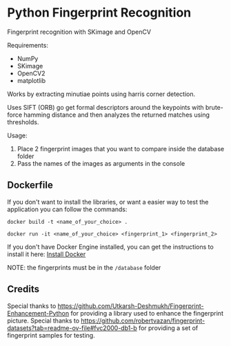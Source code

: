 # Python Fingerprint Recognition

Fingerprint recognition with SKimage and OpenCV

Requirements:
- NumPy
- SKimage
- OpenCV2
- matplotlib

Works by extracting minutiae points using harris corner detection.

Uses SIFT (ORB) go get formal descriptors around the keypoints with brute-force hamming distance and then analyzes the returned matches using thresholds.

Usage:

1. Place 2 fingerprint images that you want to compare inside the database folder
2. Pass the names of the images as arguments in the console

## Dockerfile

If you don't want to install the libraries, or want a easier way to test the application you can follow the commands:

```shell
docker build -t <name_of_your_choice> .

docker run -it <name_of_your_choice> <fingerprint_1> <fingerprint_2>
```

If you don't have Docker Engine installed, you can get the instructions to install it here: [Install Docker](https://docs.docker.com/v17.09/engine/installation/)

NOTE: the fingerprints must be in the `/database` folder

## Credits

Special thanks to https://github.com/Utkarsh-Deshmukh/Fingerprint-Enhancement-Python for providing a library used to enhance the fingerprint picture.
Special thanks to https://github.com/robertvazan/fingerprint-datasets?tab=readme-ov-file#fvc2000-db1-b for providing a set of fingerprint samples for testing.
